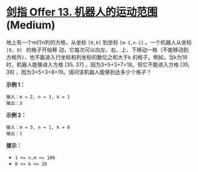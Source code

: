 # [剑指 Offer 13. 机器人的运动范围][link] (Medium)

[link]: https://leetcode.cn/problems/ji-qi-ren-de-yun-dong-fan-wei-lcof/

地上有一个m行n列的方格，从坐标 `[0,0]` 到坐标 `[m-1,n-1]` 。一个机器人从坐标 `[0, 0] ` 的格子开始移
动，它每次可以向左、右、上、下移动一格（不能移动到方格外），也不能进入行坐标和列坐标的数位之和大于k
的格子。例如，当k为18时，机器人能够进入方格 \[35, 37\] ，因为3+5+3+7=18。但它不能进入方格 \[35, 38\]
，因为3+5+3+8=19。请问该机器人能够到达多少个格子？

**示例 1：**

```
输入：m = 2, n = 3, k = 1
输出：3

```

**示例 2：**

```
输入：m = 3, n = 1, k = 0
输出：1

```

**提示：**

- `1 <= n,m <= 100`
- `0 <= k <= 20`
